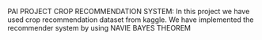 PAI PROJECT CROP RECOMMENDATION SYSTEM:
In this project we have used crop recommendation dataset from kaggle.
We have implemented the recommender system by using NAVIE BAYES THEOREM
